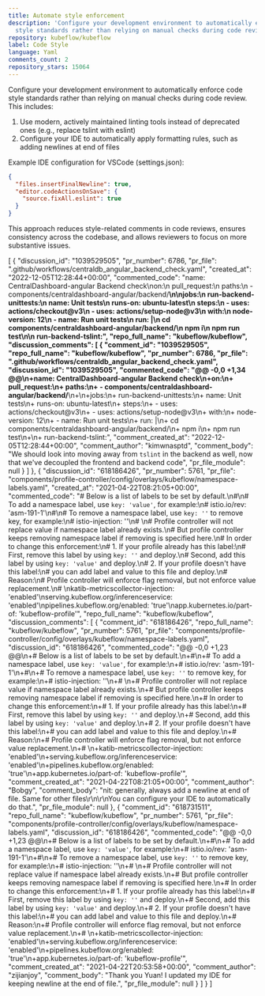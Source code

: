```yaml
---
title: Automate style enforcement
description: 'Configure your development environment to automatically enforce code
  style standards rather than relying on manual checks during code review. This includes:'
repository: kubeflow/kubeflow
label: Code Style
language: Yaml
comments_count: 2
repository_stars: 15064
---
```


Configure your development environment to automatically enforce code style standards rather than relying on manual checks during code review. This includes:

1. Use modern, actively maintained linting tools instead of deprecated ones (e.g., replace tslint with eslint)
2. Configure your IDE to automatically apply formatting rules, such as adding newlines at end of files

Example IDE configuration for VSCode (settings.json):
```json
{
  "files.insertFinalNewline": true,
  "editor.codeActionsOnSave": {
    "source.fixAll.eslint": true
  }
}
```

This approach reduces style-related comments in code reviews, ensures consistency across the codebase, and allows reviewers to focus on more substantive issues.


[
  {
    "discussion_id": "1039529505",
    "pr_number": 6786,
    "pr_file": ".github/workflows/centraldb_angular_backend_check.yaml",
    "created_at": "2022-12-05T12:28:44+00:00",
    "commented_code": "name: CentralDashboard-angular Backend check\non:\n  pull_request:\n    paths:\n      - components/centraldashboard-angular/backend/**\n\njobs:\n  run-backend-unittests:\n    name: Unit tests\n    runs-on: ubuntu-latest\n    steps:\n      - uses: actions/checkout@v3\n      - uses: actions/setup-node@v3\n        with:\n          node-version: 12\n      - name: Run unit tests\n        run: |\n          cd components/centraldashboard-angular/backend/\n          npm i\n          npm run test\n\n  run-backend-tslint:",
    "repo_full_name": "kubeflow/kubeflow",
    "discussion_comments": [
      {
        "comment_id": "1039529505",
        "repo_full_name": "kubeflow/kubeflow",
        "pr_number": 6786,
        "pr_file": ".github/workflows/centraldb_angular_backend_check.yaml",
        "discussion_id": "1039529505",
        "commented_code": "@@ -0,0 +1,34 @@\n+name: CentralDashboard-angular Backend check\n+on:\n+  pull_request:\n+    paths:\n+      - components/centraldashboard-angular/backend/**\n+\n+jobs:\n+  run-backend-unittests:\n+    name: Unit tests\n+    runs-on: ubuntu-latest\n+    steps:\n+      - uses: actions/checkout@v3\n+      - uses: actions/setup-node@v3\n+        with:\n+          node-version: 12\n+      - name: Run unit tests\n+        run: |\n+          cd components/centraldashboard-angular/backend/\n+          npm i\n+          npm run test\n+\n+  run-backend-tslint:",
        "comment_created_at": "2022-12-05T12:28:44+00:00",
        "comment_author": "kimwnasptd",
        "comment_body": "We should look into moving away from `tslint` in the backend as well, now that we've decoupled the frontend and backend code",
        "pr_file_module": null
      }
    ]
  },
  {
    "discussion_id": "618186426",
    "pr_number": 5761,
    "pr_file": "components/profile-controller/config/overlays/kubeflow/namespace-labels.yaml",
    "created_at": "2021-04-22T08:21:05+00:00",
    "commented_code": "# Below is a list of labels to be set by default.\n#\n# To add a namespace label, use `key: 'value'`, for example:\n# istio.io/rev: 'asm-191-1'\n#\n# To remove a namespace label, use `key: ''` to remove key, for example:\n# istio-injection: ''\n# \n# Profile controller will not replace value if namespace label already exists.\n# But profile controller keeps removing namespace label if removing is specified here.\n# In order to change this enforcement:\n# 1. If your profile already has this label:\n#       First, remove this label by using `key: ''` and deploy.\n#       Second, add this label by using `key: 'value'` and deploy.\n# 2. If your profile doesn't have this label:\n#       you can add label and value to this file and deploy.\n# Reason:\n#    Profile controller will enforce flag removal, but not enforce value replacement.\n#   \nkatib-metricscollector-injection:      'enabled'\nserving.kubeflow.org/inferenceservice: 'enabled'\npipelines.kubeflow.org/enabled:        'true'\napp.kubernetes.io/part-of:             'kubeflow-profile'",
    "repo_full_name": "kubeflow/kubeflow",
    "discussion_comments": [
      {
        "comment_id": "618186426",
        "repo_full_name": "kubeflow/kubeflow",
        "pr_number": 5761,
        "pr_file": "components/profile-controller/config/overlays/kubeflow/namespace-labels.yaml",
        "discussion_id": "618186426",
        "commented_code": "@@ -0,0 +1,23 @@\n+# Below is a list of labels to be set by default.\n+#\n+# To add a namespace label, use `key: 'value'`, for example:\n+# istio.io/rev: 'asm-191-1'\n+#\n+# To remove a namespace label, use `key: ''` to remove key, for example:\n+# istio-injection: ''\n+# \n+# Profile controller will not replace value if namespace label already exists.\n+# But profile controller keeps removing namespace label if removing is specified here.\n+# In order to change this enforcement:\n+# 1. If your profile already has this label:\n+#       First, remove this label by using `key: ''` and deploy.\n+#       Second, add this label by using `key: 'value'` and deploy.\n+# 2. If your profile doesn't have this label:\n+#       you can add label and value to this file and deploy.\n+# Reason:\n+#    Profile controller will enforce flag removal, but not enforce value replacement.\n+#   \n+katib-metricscollector-injection:      'enabled'\n+serving.kubeflow.org/inferenceservice: 'enabled'\n+pipelines.kubeflow.org/enabled:        'true'\n+app.kubernetes.io/part-of:             'kubeflow-profile'",
        "comment_created_at": "2021-04-22T08:21:05+00:00",
        "comment_author": "Bobgy",
        "comment_body": "nit: generally, always add a newline at end of file. Same for other files\r\n\r\nYou can configure your IDE to automatically do that.",
        "pr_file_module": null
      },
      {
        "comment_id": "618731511",
        "repo_full_name": "kubeflow/kubeflow",
        "pr_number": 5761,
        "pr_file": "components/profile-controller/config/overlays/kubeflow/namespace-labels.yaml",
        "discussion_id": "618186426",
        "commented_code": "@@ -0,0 +1,23 @@\n+# Below is a list of labels to be set by default.\n+#\n+# To add a namespace label, use `key: 'value'`, for example:\n+# istio.io/rev: 'asm-191-1'\n+#\n+# To remove a namespace label, use `key: ''` to remove key, for example:\n+# istio-injection: ''\n+# \n+# Profile controller will not replace value if namespace label already exists.\n+# But profile controller keeps removing namespace label if removing is specified here.\n+# In order to change this enforcement:\n+# 1. If your profile already has this label:\n+#       First, remove this label by using `key: ''` and deploy.\n+#       Second, add this label by using `key: 'value'` and deploy.\n+# 2. If your profile doesn't have this label:\n+#       you can add label and value to this file and deploy.\n+# Reason:\n+#    Profile controller will enforce flag removal, but not enforce value replacement.\n+#   \n+katib-metricscollector-injection:      'enabled'\n+serving.kubeflow.org/inferenceservice: 'enabled'\n+pipelines.kubeflow.org/enabled:        'true'\n+app.kubernetes.io/part-of:             'kubeflow-profile'",
        "comment_created_at": "2021-04-22T20:53:58+00:00",
        "comment_author": "zijianjoy",
        "comment_body": "Thank you Yuan! I updated my IDE for keeping newline at the end of file.",
        "pr_file_module": null
      }
    ]
  }
]
